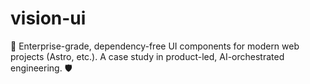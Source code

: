 # vision-ui
🚀 Enterprise-grade, dependency-free UI components for modern web projects (Astro, etc.). A case study in product-led, AI-orchestrated engineering. 🛡️
